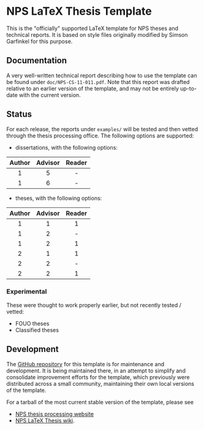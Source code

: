 NPS LaTeX Thesis Template
=========================

This is the "officially" supported LaTeX template
for NPS theses and technical reports. It is
based on style files originally modified by Simson Garfinkel
for this purpose.

Documentation
-------------
A very well-written technical report describing how to use the
template can be found under `doc/NPS-CS-11-011.pdf`. Note that this
report was drafted relative to an earlier version of the template, and may
not be entirely up-to-date with the current version.

Status
------
For each release, the reports under `examples/` will be tested and then vetted 
through the thesis processing office. The following options are supported:

* dissertations, with the following options:

|  Author | Advisor | Reader |
|:-------:|:-------:|:------:|
| 1       | 5       | -      |
| 1       | 6       | -      |


* theses, with the following options:

|  Author | Advisor | Reader |
|:-------:|:-------:|:------:|
| 1       | 1       | 1      |
| 1       | 2       | -      |
| 1       | 2       | 1      |
| 2       | 1       | 1      |
| 2       | 2       | -      |
| 2       | 2       | 1      |


### Experimental 
These were thought to work properly earlier, but not recently tested / vetted:

* FOUO theses
* Classified theses


Development
-----------
The [GitHub repository](https://github.com/nps-lug/nps-thesis-template) 
for this template is for maintenance and development.
It is being maintained there, in an attempt to simplify and consolidate
improvement efforts for the template, which previously were distributed
across a small community, maintaining their own local versions of the template.

For a tarball of the most current stable version of the template, please see

* [NPS thesis processing website](http://www.nps.edu/research/research1.html)
* [NPS LaTeX Thesis wiki](https://wiki.nps.edu/display/LaTexTP/LaTex+Thesis+Portal).

